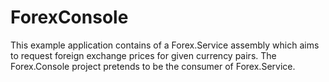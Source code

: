 # ForexConsole
This example application contains of a Forex.Service assembly which aims to request foreign exchange prices for given currency pairs. The Forex.Console project pretends to be the consumer of Forex.Service.
